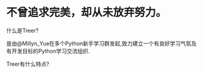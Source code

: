 不曾追求完美，却从未放弃努力。
=============================

什么是Treer?

是由@Millyn_Yue在多个Python新手学习群发起,致力建立一个有良好学习气氛及有开发目标的Python学习交流组织.


Treer有什么特点?
